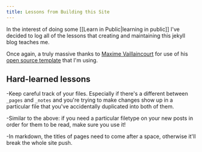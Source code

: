 ```yaml
---
title: Lessons from Building this Site
---
```

In the interest of doing some [[Learn in Public|learning in public]] I've decided to log all of the lessons that creating and maintaining this jekyll blog teaches me.

Once again, a truly massive thanks to [Maxime Vaillaincourt](https://maximevaillancourt.com/) for use of his [open source template](https://github.com/maximevaillancourt/digital-garden-jekyll-template) that I'm using.

## Hard-learned lessons

-Keep careful track of your files. Especially if there's a different between `_pages` and `_notes` and you're trying to make changes show up in a particular file that you've accidentally duplicated into both of them.

-Similar to the above: if you need a particular filetype on your new posts in order for them to be read, make sure you use it!

-In markdown, the titles of pages need to come after a space, otherwise it'll break the whole site push.